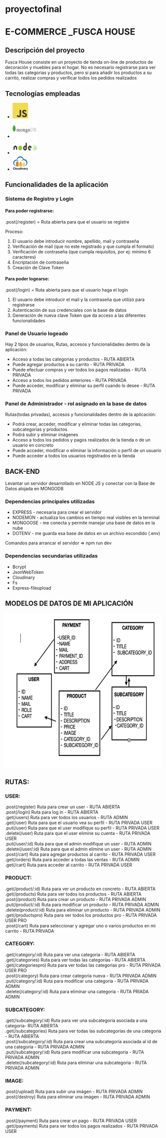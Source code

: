 # proyectofinal

<body>
<h1>E-COMMERCE _FUSCA HOUSE</h1>
<h2>Descripción del proyecto</h2>
<p>Fusca House consiste en un proyecto de tienda on-line de productos de decoración y muebles para el hogar.
No es necesario registrarse para ver todas las categorias y productos, pero sí para añadir los productos a su carrito, realizar compras y verificar todos los pedidos realizados</p>

<h2>Tecnologías empleadas</h2>
<ul>
 <li><img src="./imagenes/jslogo.png"  style="width:50px; height:50px; text-align:center"></img></li>
 <li><img src="./imagenes/MongoLogo.jpeg"  style="width:80px; height:60px; text-align:center"></img></li>
 <li><img src="./imagenes/nodejslogo.png"  style="width:80px; height:50px; text-align:center"></img></li>
 <li><img src="./imagenes/cloudinary.png"  style="width:50px; height:50px; text-align:center"></img></li>
</ul>

<h2>Funcionalidades de la aplicación</h2>
<div>
<h3>Sistema de Registro y Login</h3>
<h4>Para poder registrarse:</h4>
<p>.post(/register) = Ruta abierta para que el usuario se registre</p>
<p>Proceso:</p>
<ol>
 <li>El usuario debe introducir nombre, apellido, mail y contraseña</li>
 <li>Verificación de mail (que no este registrado y que cumpla el formato)</li>
 <li>Verificación de contraseña (que cumpla requisitos, por ej: mínimo 6 caracteres)</li>
 <li>Encriptación de contraseña</li>
 <li>Creación de Clave Token</li>
</ol>
<h4>Para poder logearse:</h4>
<p>.post(/login) = Ruta abierta para que el usuario haga el login</p>
<ol>
 <li>El usuario debe introducir el mail y la contraseña que utilizó para registrarse</li>
 <li>Autenticación de sus credenciales con la base de datos</li>
 <li>Generación de nueva clave Token que da acceso a las diferentes funcionalidades</li>
</ol>

<h3>Panel de Usuario logeado</h3>
<p>Hay 2 tipos de usuarios, Rutas, accesos y funcionalidades dentro de la aplicación:</p>
<ul>
 <li>Acceso a todas las categorias y productos - RUTA ABIERTA</li>
 <li>Puede agregar productos a su carrito - RUTA PRIVADA</li>
 <li>Puede efectuar compras y ver todos los pagos realizadas - RUTA PRIVADA</li>
 <li>Acceso a todos los pedidos anteriores - RUTA PRIVADA</li>
 <li>Puede acceder, modificar y eliminar su perfil cuando lo desee - RUTA PRIVADA</li>
</ul>
<h3>Panel de Administrador - rol asignado en la base de datos</h3>
<p>Rutas(todas privadas), accesos y funcionalidades dentro de la aplicación:</p>
<ul>
 <li>Podrá crear, acceder, modificar y eliminar todas las categorias, subcategorias y productos</li>
 <li>Podrá subir y eliminar imágenes</li>
 <li>Acceso a todos los pedidos y pagos realizados de la tienda o de un usuario en concreto</li>
 <li>Puede acceder, modificar o eliminar la información o perfil de un usuario</li>
 <li>Puede acceder a todos los usuarios registrados en la tienda</li>
</ul>
</div>

<h2>BACK-END</h2>
<p>Levantar un servidor desarrollado en NODE JS y conectar con la Base de Datos alojada en MONGODB</p>
<h3>Dependencias principales utilizadas</h3>
<ul>
 <li>EXPRESS - necesaria para crear el servidor</li>
 <li>NODEMON - actualiza los cambios en tiempo real visibles en la terminal</li>
 <li>MONGOOSE - me conecta y permite manejar una base de datos en la nube</li>
 <li>DOTENV - me guarda esa base de datos en un archivo escondido (.env)</li>
</ul>

Comandos para arrancar el servidor => npm run dev

<h3>Dependencias secundarias utilizadas</h3>
<ul>
 <li>Bcrypt</li>
 <li>JsonWebToken</li>
 <li>Cloudinary</li>
 <li>Fs</li>
 <li>Express-fileupload</li>
</ul>

<h2>MODELOS DE DATOS DE MI APLICACIÓN</h2>

<img src="./imagenes/modelos.png"  style="width:570px; height:500px; text-align:center"></img>


<div>
<h2>RUTAS:</h2>
<h3>USER:</h3>
<p>
.post(/register) Ruta para crear un user - RUTA ABIERTA <br>
.post(/login) Ruta para log in - RUTA ABIERTA<br>
.get(/users) Ruta para ver todos los usuarios - RUTA ADMIN<br>
.get(/user) Ruta para que el usuario vea su perfil - RUTA PRIVADA USER<br>
.put(/user) Ruta para que el user modifique su perfil - RUTA PRIVADA USER<br>
.delete(/user) Ruta para que el user elimine su cuenta - RUTA PRIVADA USER<br>
.put(/user/:id) Ruta para que el admin modifique un user - RUTA ADMIN<br>
.delete(/user/:id) Ruta para que el admin elimine un user - RUTA ADMIN<br>
.post(/cart) Ruta para agregar productos al carrito - RUTA PRIVADA USER<br>
.get(/orders) Ruta para acceder a todas las ventas - RUTA ADMIN<br>
.get(/cart) Ruta para acceder al carrito - RUTA PRIVADA USER<br>
</p>

<h3>PRODUCT:</h3>
<p>
.get(/product/:id) Ruta para ver un producto en concreto - RUTA ABIERTA<br>
.get(/products) Ruta para ver todos los productos - RUTA ABIERTA<br>
.post(/product) Ruta para crear un producto - RUTA PRIVADA ADMIN<br>
.put(/product/:id) Ruta para modificar un producto - RUTA PRIVADA ADMIN<br>
.delete(product/:id) Ruta para eliminar un producto - RUTA PRIVADA ADMIN<br>
.get(/productspro) Ruta para ver todos los productos pro - RUTA PRIVADA USER PRO<br>
.post(/cart) Ruta para seleccionar y agregar uno o varios productos en mi carrito - RUTA PRIVADA
</p>

<h3>CATEGORY:</h3>
<p>
.get(/category/:id) Ruta para ver una categoria - RUTA ABIERTA<br>
.get(/categories) Ruta para ver todas las categorías - RUTA ABIERTA<br>
.get(/categoriespro) Ruta para ver todas las categorias pro - RUTA PRIVADA USER PRO<br>
.post(/category) Ruta para crear categoria nueva - RUTA PRIVADA ADMIN<br>
.put(/category/:id) Ruta para modificar una categoria - RUTA PRIVADA ADMIN<br>
.delete(/category/:id) Ruta para eliminar una categoria - RUTA PRIADA ADMIN
</p>

<h3>SUBCATEGORY:</h3>
<p>
.get(/subcategory/:id) Ruta para ver una subcategoria asociada a una categoria- RUTA ABIERTA<br>
.get(/subcategories) Ruta para ver todas las subcategorías de una categoria - RUTA ABIERTA<br>
.post(/subcategory/:id) Ruta para crear una subcategoria asociada al id de una categoria - RUTA PRIVADA ADMIN<br>
.put(/subcategory/:id) Ruta para modificar una subcategoria - RUTA PRIVADA ADMIN<br>
.delete(/subcategory/:id) Ruta para eliminar una subcategoria - RUTA PRIVADA ADMIN
</p>

<h3>IMAGE:</h3>
<p>
.post(/upload) Ruta para subir una imágen - RUTA PRIVADA ADMIN<br>
.post(/destroy) Ruta para eliminar una imágen - RUTA PRIVADA ADMIN
</p>

<h3>PAYMENT:</h3>
<p>
.post(/payment) Ruta para crear un pago - RUTA PRIVADA USER<br>
.get(/payments) Ruta para ver todos los pagos realizados - RUTA PRIVADA USER
</p>
</div>